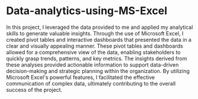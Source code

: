 # Data-analytics-using-MS-Excel
In this project, I leveraged the data provided to me and applied my analytical skills to generate valuable insights. Through the use of Microsoft Excel, I created pivot tables and interactive dashboards that presented the data in a clear and visually appealing manner. These pivot tables and dashboards allowed for a comprehensive view of the data, enabling stakeholders to quickly grasp trends, patterns, and key metrics. The insights derived from these analyses provided actionable information to support data-driven decision-making and strategic planning within the organization. By utilizing Microsoft Excel's powerful features, I facilitated the effective communication of complex data, ultimately contributing to the overall success of the project.
